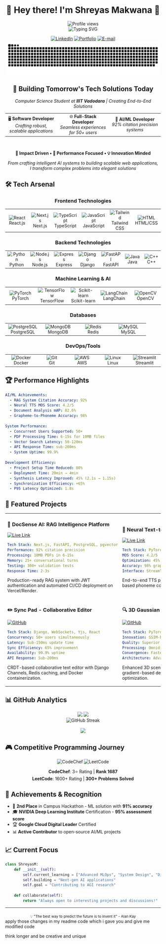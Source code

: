<div align="center">

# 🌟 Hey there! I'm Shreyas Makwana 👋

<img src="https://komarev.com/ghpvc/?username=Shreyas707Makwana&label=Profile%20views&color=0e75b6&style=for-the-badge&base=100" alt="Profile views" />
<br>
<img src="https://readme-typing-svg.demolab.com?font=Fira+Code&weight=600&size=22&pause=1500&color=00F7FF&center=true&vCenter=true&width=500&lines=Pixel-to-Production+Engineer;AI/ML+Systems+Builder;Latency+Slayer" alt="Typing SVG" />

[![LinkedIn](https://img.shields.io/badge/LinkedIn-0077B5?style=for-the-badge&logo=linkedin&logoColor=white)](https://www.linkedin.com/in/shreyas-makwana-472a4a258/)
[![Portfolio](https://img.shields.io/badge/Portfolio-FF5722?style=for-the-badge&logo=todoist&logoColor=white)](https://portfolio-website-shreyas.vercel.app/)
[![E-mail](https://img.shields.io/badge/Gmail-D14836?style=for-the-badge&logo=gmail&logoColor=white)](mailto:shreyasmakwana.smh@gmail.com)
<br>
<img src="https://github.com/Platane/snk/raw/output/github-contribution-grid-snake-dark.svg" alt="Snake animation" />

</div>

<div align="center">

## 🚀 Building Tomorrow's Tech Solutions Today

*Computer Science Student at **IIIT Vadodara** | Creating End-to-End Solutions*

<table align="center">
<tr>
<td align="center" width="33%">
🖥️ <strong>Software Developer</strong><br/>
<em>Crafting robust, scalable applications</em>
</td>
<td align="center" width="33%">
🌐 <strong>Full-Stack Developer</strong><br/>
<em>Seamless experiences for 50+ users</em>
</td>
<td align="center" width="33%">
🤖 <strong>AI/ML Developer</strong><br/>
<em>92% citation precision systems</em>
</td>
</tr>
</table>

<br>

**🎯 Impact Driven • 🚀 Performance Focused • 💡 Innovation Minded**

*From crafting intelligent AI systems to building scalable web applications,  
I transform complex problems into elegant solutions*

</div>

## 🛠️ Tech Arsenal

<div align="center">

### Frontend Technologies
<table align="center">
<tr>
<td align="center" width="100">
<img src="https://skillicons.dev/icons?i=react" width="48" height="48" alt="React" />
<br>React.js
</td>
<td align="center" width="100">
<img src="https://skillicons.dev/icons?i=nextjs" width="48" height="48" alt="Next.js" />
<br>Next.js
</td>
<td align="center" width="100">
<img src="https://skillicons.dev/icons?i=typescript" width="48" height="48" alt="TypeScript" />
<br>TypeScript
</td>
<td align="center" width="100">
<img src="https://skillicons.dev/icons?i=javascript" width="48" height="48" alt="JavaScript" />
<br>JavaScript
</td>
<td align="center" width="100">
<img src="https://skillicons.dev/icons?i=tailwind" width="48" height="48" alt="Tailwind" />
<br>Tailwind CSS
</td>
<td align="center" width="100">
<img src="https://skillicons.dev/icons?i=html" width="48" height="48" alt="HTML" />
<br>HTML/CSS
</td>
</tr>
</table>

### Backend Technologies
<table align="center">
<tr>
<td align="center" width="100">
<img src="https://skillicons.dev/icons?i=python" width="48" height="48" alt="Python" />
<br>Python
</td>
<td align="center" width="100">
<img src="https://skillicons.dev/icons?i=nodejs" width="48" height="48" alt="Node.js" />
<br>Node.js
</td>
<td align="center" width="100">
<img src="https://skillicons.dev/icons?i=express" width="48" height="48" alt="Express" />
<br>Express
</td>
<td align="center" width="100">
<img src="https://skillicons.dev/icons?i=django" width="48" height="48" alt="Django" />
<br>Django
</td>
<td align="center" width="100">
<img src="https://skillicons.dev/icons?i=fastapi" width="48" height="48" alt="FastAPI" />
<br>FastAPI
</td>
<td align="center" width="100">
<img src="https://skillicons.dev/icons?i=java" width="48" height="48" alt="Java" />
<br>Java
</td>
<td align="center" width="100">
<img src="https://skillicons.dev/icons?i=cpp" width="48" height="48" alt="C++" />
<br>C++
</td>
</tr>
</table>

### Machine Learning & AI
<table align="center">
<tr>
<td align="center" width="100">
<img src="https://skillicons.dev/icons?i=pytorch" width="48" height="48" alt="PyTorch" />
<br>PyTorch
</td>
<td align="center" width="100">
<img src="https://skillicons.dev/icons?i=tensorflow" width="48" height="48" alt="TensorFlow" />
<br>TensorFlow
</td>
<td align="center" width="100">
<img src="https://upload.wikimedia.org/wikipedia/commons/0/05/Scikit_learn_logo_small.svg" width="48" height="48" alt="Scikit-learn" />
<br>Scikit-learn
<td align="center" width="100">
<img src="https://cdn.jsdelivr.net/gh/devicons/devicon/icons/opencv/opencv-original.svg" width="48" height="48" alt="LangChain" />
<br>LangChain
</td>
<td align="center" width="100">
<img src="https://skillicons.dev/icons?i=opencv" width="48" height="48" alt="OpenCV" />
<br>OpenCV
</td>
</tr>
</table>

### Databases
<table align="center">
<tr>
<td align="center" width="100">
<img src="https://skillicons.dev/icons?i=postgresql" width="48" height="48" alt="PostgreSQL" />
<br>PostgreSQL
</td>
<td align="center" width="100">
<img src="https://skillicons.dev/icons?i=mongodb" width="48" height="48" alt="MongoDB" />
<br>MongoDB
</td>
<td align="center" width="100">
<img src="https://skillicons.dev/icons?i=redis" width="48" height="48" alt="Redis" />
<br>Redis
</td>
<td align="center" width="100">
<img src="https://skillicons.dev/icons?i=mysql" width="48" height="48" alt="MySQL" />
<br>MySQL
</td>
</tr>
</table>

### DevOps/Tools
<table align="center">
<tr>
<td align="center" width="100">
<img src="https://skillicons.dev/icons?i=docker" width="48" height="48" alt="Docker" />
<br>Docker
</td>
<td align="center" width="100">
<img src="https://skillicons.dev/icons?i=git" width="48" height="48" alt="Git" />
<br>Git
</td>
<td align="center" width="100">
<img src="https://skillicons.dev/icons?i=aws" width="48" height="48" alt="AWS" />
<br>AWS
</td>
<td align="center" width="100">
<img src="https://skillicons.dev/icons?i=linux" width="48" height="48" alt="Linux" />
<br>Linux
</td>
<td align="center" width="100">
<img src="https://www.svgrepo.com/show/354202/postman-icon.svg" width="48" height="48" alt="Streamlit" />
<br>Streamlit
</td>
</tr>
</table>

</div>

## 🏆 Performance Highlights

```yaml
AI/ML Achievements:
  - RAG System Citation Accuracy: 92%
  - Neural TTS MOS Score: 4.2/5
  - Document Analysis mAP: 82.6%
  - Grapheme-to-Phoneme Accuracy: 98%

System Performance:
  - Concurrent Users Supported: 50+
  - PDF Processing Time: 6-15s for 10MB files
  - Vector Search Latency: 50-120ms
  - API Response Time: sub-200ms
  - System Uptime: 99.9%

Development Efficiency:
  - Project Setup Time Reduced: 80%
  - Deployment Time: 20min → 4min
  - Synthesis Latency Improved: 45% (2.1s → 1.15s)
  - Synchronization Efficiency: +65%
  - P95 Latency Optimized: 1.8s
```

## 🎯 Featured Projects

<div align="center">

<table>
<tr>
<td width="50%">

### 🤖 DocSense AI: RAG Intelligence Platform
[![Live Link](https://img.shields.io/badge/🌐_Live-0078D4?style=for-the-badge)](https://ai-powered-personal-agent-platform.vercel.app/)

```yaml
Tech Stack: Next.js, FastAPI, PostgreSQL, pgvector
Performance: 92% citation precision
Processing: 10MB PDFs in 6-15s
Memory: 25+ conversational turns
Testing: 300+ validation tests
Response Time: 2-3s
```

Production-ready RAG system with JWT authentication and automated CI/CD deployment on Vercel/Render.

</td>
<td width="50%">

### 🎵 Neural Text-to-Speech System
[![Live Link](https://img.shields.io/badge/🌐_Live-FF6B35?style=for-the-badge)](https://huggingface.co/spaces/Shreyas707Makwana/Speech_Synthesis)

```yaml
Tech Stack: PyTorch, CUDA, Tacotron2, HiFi-GAN
MOS Score: 4.2/5
Optimization: 45% latency reduction (2.1s → 1.15s)
Accuracy: 98% grapheme-to-phoneme conversion
Interface: Streamlit web application
```

End-to-end TTS pipeline with custom Transformer-based phoneme conversion and CUDA acceleration.

</td>
</tr>
<tr>
<td width="50%">

### ✏️ Sync Pad - Collaborative Editor
[![GitHub](https://img.shields.io/badge/📁_GitHub-black?style=for-the-badge&logo=github)](https://github.com/Shreyas707Makwana/Sync_Pad)

```yaml
Tech Stack: Django, WebSockets, Yjs, React
Concurrency: 50+ users simultaneously
Latency: Sub-150ms update time
Sync Efficiency: 65% improvement
Availability: 99.9% uptime
API Response: Sub-200ms
```

CRDT-based collaborative text editor with Django Channels, Redis caching, and Docker containerization.

</td>
<td width="50%">

### 🔍 3D Gaussian Splatting Enhancement
[![GitHub](https://img.shields.io/badge/📁_GitHub-black?style=for-the-badge&logo=github)](https://github.com/Shreyas707Makwana)

```yaml
Tech Stack: PyTorch, CUDA, Computer Vision
Innovation: SSIM-based adaptive approach
Quality: Superior visual metrics
Processing: Omnidirectional imagery
Convergence: Faster reconstruction rates
Architecture: Advanced rasterization
```

Enhanced 3D scene reconstruction replacing gradient-based densification with SSIM-based optimization.

</td>
</tr>
</table>

</div>

## 📊 GitHub Analytics

<div align="center">
  <img height="180em" src="https://github-readme-stats.vercel.app/api?username=Shreyas707Makwana&show_icons=true&theme=tokyonight&include_all_commits=true&count_private=true"/>
  <img height="180em" src="https://github-readme-stats.vercel.app/api/top-langs/?username=Shreyas707Makwana&layout=compact&langs_count=8&theme=tokyonight"/>
</div>

<div align="center">
  <img src="https://github-readme-streak-stats.herokuapp.com/?user=Shreyas707Makwana&theme=tokyonight" alt="GitHub Streak" />
</div>

<div align="center">
<br>
<img src="https://user-images.githubusercontent.com/74038190/212750672-2f3f2b50-c84f-4ed8-a60a-849ae69ff9df.gif" width="500">
<br>

</div>

## 🎮 Competitive Programming Journey

<div align="center">
  
![CodeChef](https://img.shields.io/badge/CodeChef-5B4638?style=for-the-badge&logo=codechef&logoColor=white)
![LeetCode](https://img.shields.io/badge/LeetCode-000000?style=for-the-badge&logo=LeetCode&logoColor=#d16c06)

**CodeChef**: 3⭐ Rating | **Rank 1687**  
**LeetCode**: 1600+ Rating | **300+ Problems Solved**
</div>

## 🏅 Achievements & Recognition

- 🥈 **2nd Place** in Campus Hackathon - ML solution with **91% accuracy**
- 🎓 **NVIDIA Deep Learning Institute** Certification - **95% assessment score**
- 🏆 **Google Cloud Digital Leader** Certified
- 📊 **Active Contributor** to open-source AI/ML projects

## 📈 Current Focus

```python
class ShreyasM:
    def __init__(self):
        self.current_learning = ["Advanced MLOps", "System Design", "Distributed Systems"]
        self.building = "Next-gen AI applications"
        self.goal = "Contributing to AGI research"
    
    def collaborate(self):
        return "Always open to interesting projects and discussions!"
```

---

<div align="center">
  <sub>💡 "The best way to predict the future is to invent it" - Alan Kay</sub>
</div>
apply those changes in my readme code which i gave you and give me modified code

think longer and be creative and unique
